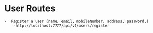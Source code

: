 # User Routes
    -  Register a user (name, email, mobileNumber, address, password,)
        -http://localhost:7777/api/v1/users/register